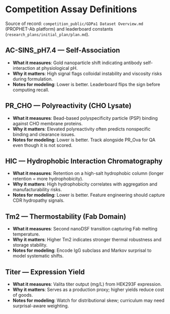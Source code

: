 # Competition Assay Definitions

Source of record: `competition_public/GDPa1 Dataset Overview.md` (PROPHET-Ab platform) and leaderboard constants (`research_plans/initial_plan/plan.md`).

## AC-SINS_pH7.4 — Self-Association
- **What it measures**: Gold nanoparticle shift indicating antibody self-interaction at physiological pH.
- **Why it matters**: High signal flags colloidal instability and viscosity risks during formulation.
- **Notes for modeling**: Lower is better. Leaderboard flips the sign before computing recall.

## PR_CHO — Polyreactivity (CHO Lysate)
- **What it measures**: Bead-based polyspecificity particle (PSP) binding against CHO membrane proteins.
- **Why it matters**: Elevated polyreactivity often predicts nonspecific binding and clearance issues.
- **Notes for modeling**: Lower is better. Track alongside PR_Ova for QA even though it is not scored.

## HIC — Hydrophobic Interaction Chromatography
- **What it measures**: Retention on a high-salt hydrophobic column (longer retention = more hydrophobicity).
- **Why it matters**: High hydrophobicity correlates with aggregation and manufacturability risks.
- **Notes for modeling**: Lower is better. Feature engineering should capture CDR hydropathy signals.

## Tm2 — Thermostability (Fab Domain)
- **What it measures**: Second nanoDSF transition capturing Fab melting temperature.
- **Why it matters**: Higher Tm2 indicates stronger thermal robustness and storage stability.
- **Notes for modeling**: Encode IgG subclass and Markov surprisal to model systematic shifts.

## Titer — Expression Yield
- **What it measures**: Valita titer output (mg/L) from HEK293F expression.
- **Why it matters**: Serves as a production proxy; higher yields reduce cost of goods.
- **Notes for modeling**: Watch for distributional skew; curriculum may need surprisal-aware weighting.